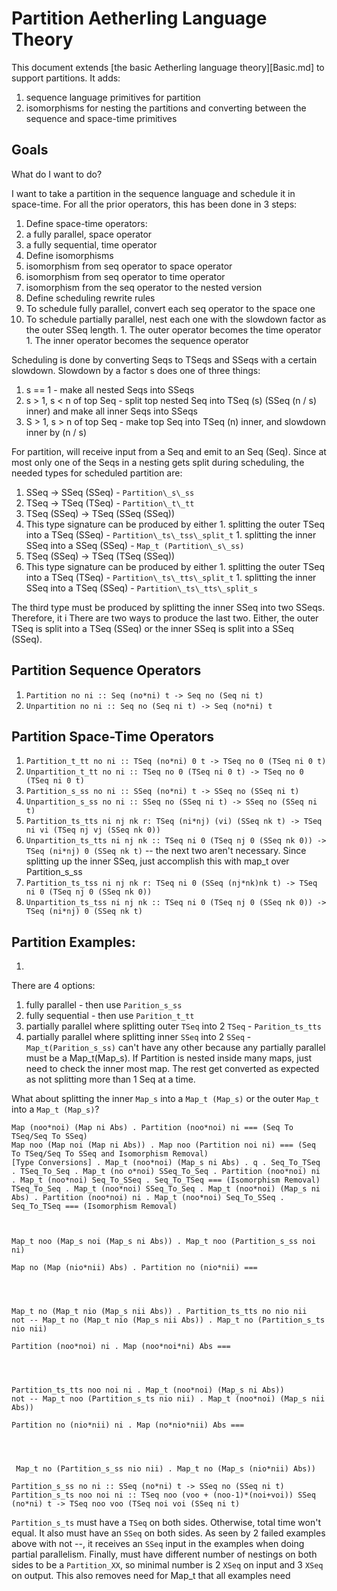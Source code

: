 # Partition Aetherling Language Theory
This document extends [the basic Aetherling language theory][Basic.md] to support partitions.
It adds:
1. sequence language primitives for partition
1. isomorphisms for nesting the partitions and converting between the sequence and space-time primitives

## Goals
What do I want to do?

I want to take a partition in the sequence language and schedule it in space-time.
For all the prior operators, this has been done in 3 steps:
1. Define space-time operators:
  1. a fully parallel, space operator 
  1. a fully sequential, time operator 
1. Define isomorphisms
  1. isomorphism from seq operator to space operator
  1. isomorphism from seq operator to time operator
  1. isomorphism from the seq operator to the nested version
1. Define scheduling rewrite rules
  1. To schedule fully parallel, convert each seq operator to the space one
  1. To schedule partially parallel, nest each one with the slowdown factor as the outer SSeq length. 
    1. The outer operator becomes the time operator
    1. The inner operator becomes the sequence operator

Scheduling is done by converting Seqs to TSeqs and SSeqs with a certain slowdown.
Slowdown by a factor s does one of three things:
1. s == 1 - make all nested Seqs into SSeqs
1. s > 1, s < n of top Seq - split top nested Seq into TSeq (s) (SSeq (n /
   s) inner) and make all inner Seqs into SSeqs
1. S > 1, s > n of top Seq - make top Seq into TSeq (n) inner, and slowdown inner by (n / s)

For partition, will receive input from a Seq and emit to an Seq (Seq).
Since at most only one of the Seqs in a nesting gets split during scheduling, the needed types for scheduled partition are: 
1. SSeq -> SSeq (SSeq) - `Partition\_s\_ss`
1. TSeq -> TSeq (TSeq) - `Partition\_t\_tt`
1. TSeq (SSeq) -> TSeq (SSeq (SSeq))
  1. This type signature can be produced by either
    1. splitting the outer TSeq into a TSeq (SSeq) - `Partition\_ts\_tss\_split_t`
    1. splitting the inner SSeq into a SSeq (SSeq) - `Map_t (Partition\_s\_ss)`
1. TSeq (SSeq) -> TSeq (TSeq (SSeq))
  1. This type signature can be produced by either
    1. splitting the outer TSeq into a TSeq (TSeq) - `Partition\_ts\_tts\_split_t`
    1. splitting the inner SSeq into a TSeq (SSeq) - `Partition\_ts\_tts\_split_s`

The third type must be produced by splitting the inner SSeq into two SSeqs. Therefore, it i
There are two ways to produce the last two. Either, the outer TSeq is split into
a TSeq (SSeq) or the inner SSeq is split into a SSeq (SSeq).

## Partition Sequence Operators
1. `Partition no ni :: Seq (no*ni) t -> Seq no (Seq ni t)`
7. `Unpartition no ni :: Seq no (Seq ni t) -> Seq (no*ni) t`
## Partition Space-Time Operators
1. `Partition_t_tt no ni :: TSeq (no*ni) 0 t -> TSeq no 0 (TSeq ni 0 t)`
1. `Unpartition_t_tt no ni :: TSeq no 0 (TSeq ni 0 t) -> TSeq no 0 (TSeq ni 0 t)`
1. `Partition_s_ss no ni :: SSeq (no*ni) t -> SSeq no (SSeq ni t)`
1. `Unpartition_s_ss no ni :: SSeq no (SSeq ni t) -> SSeq no (SSeq ni t)`
1. `Partition_ts_tts ni nj nk r: TSeq (ni*nj) (vi) (SSeq nk t) -> TSeq ni vi (TSeq nj vj (SSeq nk 0))`
1. `Unpartition_ts_tts ni nj nk :: TSeq ni 0 (TSeq nj 0 (SSeq nk 0)) -> TSeq (ni*nj) 0 (SSeq nk t)`
-- the next two aren't necessary. Since splitting up the inner SSeq, just accomplish this with map_t over Partition_s_ss 
1. `Partition_ts_tss ni nj nk r: TSeq ni 0 (SSeq (nj*nk)nk t) -> TSeq ni 0 (TSeq nj 0 (SSeq nk 0))`
1. `Unpartition_ts_tss ni nj nk :: TSeq ni 0 (TSeq nj 0 (SSeq nk 0)) -> TSeq (ni*nj) 0 (SSeq nk t)`

## Partition Examples:
1. 




There are 4 options: 
1. fully parallel - then use `Parition_s_ss`
1. fully sequential - then use `Parition_t_tt`
1. partially parallel where splitting outer `TSeq` into 2 `TSeq` - `Parition_ts_tts`
1. partially parallel where splitting inner `SSeq` into 2 `SSeq` - `Map_t(Parition_s_ss)`
can't have any other because any partially parallel must be a Map\_t(Map\_s).
If Partition is nested inside many maps, just need to check the inner most map. The rest get converted as expected as not splitting more than 1 Seq at a time.

What about splitting the inner `Map_s` into a `Map_t (Map_s)` or the outer `Map_t` into a `Map_t (Map_s)`?

```
Map (noo*noi) (Map ni Abs) . Partition (noo*noi) ni === (Seq To TSeq/Seq To SSeq)
Map noo (Map noi (Map ni Abs)) . Map noo (Partition noi ni) === (Seq To TSeq/Seq To SSeq and Isomorphism Removal)
[Type Conversions] . Map_t (noo*noi) (Map_s ni Abs) . q . Seq_To_TSeq . TSeq_To_Seq . Map_t (no o*noi) SSeq_To_Seq . Partition (noo*noi) ni . Map_t (noo*noi) Seq_To_SSeq . Seq_To_TSeq === (Isomorphism Removal)
TSeq_To_Seq . Map_t (noo*noi) SSeq_To_Seq . Map_t (noo*noi) (Map_s ni Abs) . Partition (noo*noi) ni . Map_t (noo*noi) Seq_To_SSeq . Seq_To_TSeq === (Isomorphism Removal)



Map_t noo (Map_s noi (Map_s ni Abs)) . Map_t noo (Partition_s_ss noi ni)
```

```
Map no (Map (nio*nii) Abs) . Partition no (nio*nii) ===




Map_t no (Map_t nio (Map_s nii Abs)) . Partition_ts_tts no nio nii 
not -- Map_t no (Map_t nio (Map_s nii Abs)) . Map_t no (Partition_s_ts nio nii) 
```

```
Partition (noo*noi) ni . Map (noo*noi*ni) Abs ===




Partition_ts_tts noo noi ni . Map_t (noo*noi) (Map_s ni Abs)) 
not -- Map_t noo (Partition_s_ts nio nii) . Map_t (noo*noi) (Map_s nii Abs)) 
```

```
Partition no (nio*nii) ni . Map (no*nio*nii) Abs ===




 Map_t no (Partition_s_ss nio nii) . Map_t no (Map_s (nio*nii) Abs)) 
```


```
Partition_s_ss no ni :: SSeq (no*ni) t -> SSeq no (SSeq ni t)
Partition_s_ts noo noi ni :: TSeq noo (voo + (noo-1)*(noi+voi)) SSeq (no*ni) t -> TSeq noo voo (TSeq noi voi (SSeq ni t)
```
`Partition_s_ts` must have a `TSeq` on both sides. Otherwise, total time won't equal. It also must have an `SSeq` on both sides. As seen by 2 failed examples above with not --, it receives an `SSeq` input in the examples when doing partial parallelism. Finally, must have different number of nestings on both sides to be a `Partition_XX`, so minimal number is 2 `XSeq` on input and 3 `XSeq` on output. This also removes need for Map_t that all examples need
